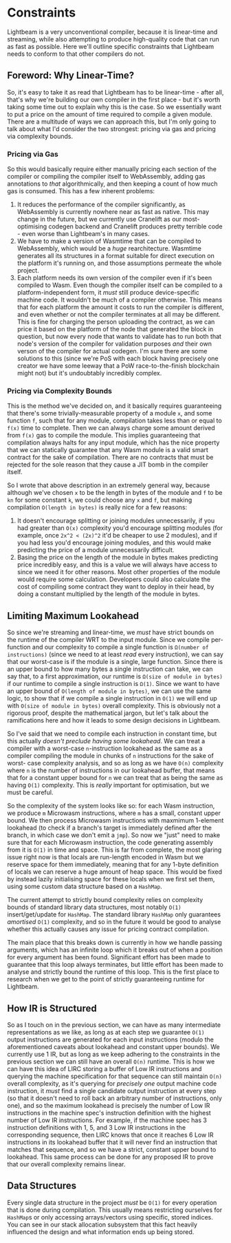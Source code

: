 # Constraints

Lightbeam is a very unconventional compiler, because it is linear-time and streaming, while also
attempting to produce high-quality code that can run as fast as possible. Here we'll outline
specific constraints that Lightbeam needs to conform to that other compilers do not.

## Foreword: Why Linear-Time?

So, it's easy to take it as read that Lightbeam has to be linear-time - after all, that's why we're
building our own compiler in the first place - but it's worth taking some time out to explain why
this is the case. So we essentially want to put a price on the amount of time required to compile a
given module. There are a multitude of ways we can approach this, but I'm only going to talk about
what I'd consider the two strongest: pricing via gas and pricing via complexity bounds.

### Pricing via Gas

So this would basically require either manually pricing each section of the compiler or compiling
the compiler itself to WebAssembly, adding gas annotations to _that_ algorithmically, and then
keeping a count of how much gas is consumed. This has a few inherent problems:

1. It reduces the performance of the compiler significantly, as WebAssembly is currently nowhere near
  as fast as native. This may change in the future, but we currently use Cranelift as our most-
  optimising codegen backend and Cranelift produces pretty terrible code - even worse than
  Lightbeam's in many cases.
2. We have to make a version of Wasmtime that can be compiled to WebAssembly, which would be a _huge_
  rearchitecture. Wasmtime generates all its structures in a format suitable for direct execution on
  the platform it's running on, and those assumptions permeate the whole project.
3. Each platform needs its own version of the compiler even if it's been compiled to Wasm. Even
  though the compiler itself can be compiled to a platform-independent form, it _must_ still produce
  device-specific machine code. It wouldn't be much of a compiler otherwise. This means that for
  each platform the amount it costs to run the compiler is different, and even whether or not the
  compiler terminates at all may be different. This is fine for charging the person uploading the
  contract, as we can price it based on the platform of the node that generated the block in
  question, but now every node that wants to validate has to run both that node's version of the
  compiler for validation purposes _and_ their own verson of the compiler for actual codegen. I'm
  sure there are some solutions to this (since we're PoS with each block having precisely one
  creator we have some leeway that a PoW race-to-the-finish blockchain might not) but it's
  undoubtably incredibly complex.

### Pricing via Complexity Bounds

This is the method we've decided on, and it basically requires guaranteeing that there's some
trivially-measurable property of a module `x`, and some function `f`, such that for any module,
compilation takes less than or equal to `f(x)` time to complete. Then we can always charge some
amount derived from `f(x)` gas to compile the module. This implies guaranteeing that compilation
always halts for any input module, which has the nice property that we can statically guarantee that
any Wasm module is a valid smart contract for the sake of compilation. There are no contracts that
must be rejected for the sole reason that they cause a JIT bomb in the compiler itself.

So I wrote that above description in an extremely general way, because although we've chosen `x` to
be the length in bytes of the module and `f` to be `kn` for some constant `k`, we could choose any
`x` and `f`, but making compilation `O(length in bytes)` is really nice for a few reasons:

1. It doesn't encourage splitting or joining modules unnecessarily, if you had greater than `O(x)`
  complexity you'd encourage splitting modules (for example, once `2x^2 < (2x)^2` it'd be cheaper to
  use 2 modules), and if you had less you'd encourage joining modules, and this would make
  predicting the price of a module unnecessarily difficult.
2. Basing the price on the length of the module in bytes makes predicting price incredibly easy, and
  this is a value we will always have access to since we need it for other reasons. Most other
  properties of the module would require some calculation. Developers could also calculate the cost
  of compiling some contract they want to deploy in their head, by doing a constant multiplied by
  the length of the module in bytes.

## Limiting Maximum Lookahead

So since we're streaming and linear-time, we _must_ have strict bounds on the runtime of the
compiler WRT to the input module. Since we compile per-function and our complexity to compile a
single function is `Ω(number of instructions)` (since we need to at least _read_ every instruction),
we can say that our worst-case is if the module is a single, large function. Since there is an upper
bound to how many bytes a single instruction can take, we can say that, to a first approximation,
our runtime is `Ω(size of module in bytes)` if our runtime to compile a single instruction is
`Ω(1)`. Since we want to have an upper bound of `O(length of module in bytes)`, we can use the same
logic, to show that if we compile a single instruction in `O(1)` we will end up with `O(size of
module in bytes)` overall complexity. This is obviously not a rigorous proof, despite the
mathematical jargon, but let's talk about the ramifications here and how it leads to some design
decisions in Lightbeam.

So I've said that we need to compile each instruction in constant time, but this actually _doesn't
preclude having some lookahead_. We can treat a compiler with a worst-case `n`-instruction lookahead
as the same as a compiler compiling the module in chunks of `n` instructions for the sake of worst-
case complexity analysis, and so as long as we have `O(n)` complexity where `n` is the number of
instructions in our lookahead buffer, that means that for a constant upper bound for `n` we can
treat that as being the same as having `O(1)` complexity. This is _really_ important for
optimisation, but we must be careful.

So the complexity of the system looks like so: for each Wasm instruction, we produce `m` Microwasm
instructions, where `m` has a small, constant upper bound. We then process Microwasm instructions
with maxmimum 1-element lookahead (to check if a branch's target is immediately defined after the
branch, in which case we don't emit a `jmp`). So now we "just" need to make sure that for each
Microwasm instruction, the code generating assembly from it is `O(1)` in time and space. This is far
from complete, the most glaring issue right now is that locals are run-length encoded in Wasm but we
reserve space for them immediately, meaning that for any 1-byte definition of locals we can reserve
a huge amount of heap space. This would be fixed by instead lazily initialising space for these
locals when we first set them, using some custom data structure based on a `HashMap`.

The current attempt to strictly bound complexity relies on complexity bounds of standard library
data structures, most notably `O(1)` insert/get/update for `HashMap`. The standard library `HashMap`
only guarantees _amortised_ `O(1)` complexity, and so in the future it would be good to analyse
whether this actually causes any issue for pricing contract compilation.

The main place that this breaks down is currently in how we handle passing arguments, which has an
infinite loop which it breaks out of when a position for every argument has been found. Significant
effort has been made to guarantee that this loop always terminates, but little effort has been made
to analyse and strictly bound the runtime of this loop. This is the first place to research when we
get to the point of strictly guaranteeing runtime for Lightbeam.

## How IR is Structured

So as I touch on in the previous section, we can have as many intermediate representations as we
like, as long as at each step we guarantee `O(1)` output instructions are generated for each input
instructions (modulo the aforementioned caveats about lookahead and constant upper bounds). We
currently use 1 IR, but as long as we keep adhering to the constraints in the previous section we
can still have an overall `O(n)` runtime. This is how we can have this idea of LIRC storing a buffer
of Low IR instructions and querying the machine specification for that sequence can still maintain
`O(n)` overall complexity, as it's querying for _precisely one_ output machine code instruction, it
_must_ find a single candidate output instruction at every step (so that it doesn't need to roll
back an arbitrary number of instructions, only one), and so the maximum lookahead is precisely the
number of Low IR instructions in the machine spec's instruction definition with the highest number
of Low IR instructions. For example, if the machine spec has 3 instruction definitions with 1, 5,
and 3 Low IR instructions in the corresponding sequence, then LIRC knows that once it reaches 6 Low
IR instructions in its lookahead buffer that it will never find an instruction that matches that
sequence, and so we have a strict, constant upper bound to lookahead. This same process can be done
for any proposed IR to prove that our overall complexity remains linear.

## Data Structures

Every single data structure in the project _must_ be `O(1)` for every operation that is done during
compilation. This usually means restricting ourselves for `HashMap`s or only accessing
arrays/vectors using specific, stored indices. You can see in our stack allocation subsystem that
this fact heavily influenced the design and what information ends up being stored.
